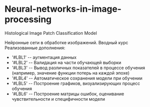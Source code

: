 # Neural-networks-in-image-processing
Histological Image Patch Classification Model

Нейронные сети в обработке изображений. Вводный курс
Реализованные дополнения:
* '#LBL1' -- аугментация данных
* '#LBL2' -- Валидация на части обучающей выборки
* '#LBL3' -- Вывод различных показателей в процессе обучения (например, значение функции потерь на каждой эпохе)
* '#LBL4' -- Автоматическое сохранения модели при обучении
* '#LBL5' -- Построение графиков, визуализирующих процесс обучения
* '#LBL6' -- Построение матрицы ошибок, оценивание чувствительности и специфичности модели
